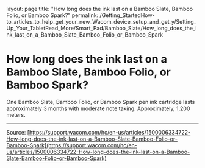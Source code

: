 layout: page
title: "How long does the ink last on a Bamboo Slate, Bamboo Folio, or Bamboo Spark?"
permalink: /Getting_StartedHow-to_articles_to_help_get_your_new_Wacom_device_setup_and_get_y/Setting_Up_Your_TabletRead_More/Smart_Pad/Bamboo_Slate/How_long_does_the_ink_last_on_a_Bamboo_Slate_Bamboo_Folio_or_Bamboo_Spark

# How long does the ink last on a Bamboo Slate, Bamboo Folio, or Bamboo Spark?

One Bamboo Slate, Bamboo Folio, or Bamboo Spark pen ink cartridge lasts approximately 3 months with moderate note taking. Approximately, 1,200 meters.

---
Source: [https://support.wacom.com/hc/en-us/articles/1500006334722-How-long-does-the-ink-last-on-a-Bamboo-Slate-Bamboo-Folio-or-Bamboo-Spark](https://support.wacom.com/hc/en-us/articles/1500006334722-How-long-does-the-ink-last-on-a-Bamboo-Slate-Bamboo-Folio-or-Bamboo-Spark)
